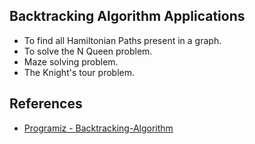 ## Backtracking Algorithm Applications
- To find all Hamiltonian Paths present in a graph.
- To solve the N Queen problem.
- Maze solving problem.
- The Knight's tour problem.

## References
- [Programiz - Backtracking-Algorithm](https://www.programiz.com/dsa/backtracking-algorithm)